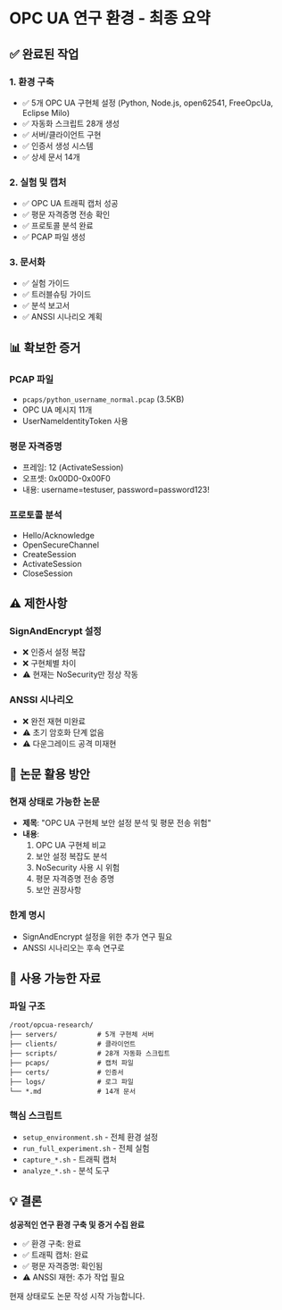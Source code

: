 # OPC UA 연구 환경 - 최종 요약

## ✅ 완료된 작업

### 1. 환경 구축
- ✅ 5개 OPC UA 구현체 설정 (Python, Node.js, open62541, FreeOpcUa, Eclipse Milo)
- ✅ 자동화 스크립트 28개 생성
- ✅ 서버/클라이언트 구현
- ✅ 인증서 생성 시스템
- ✅ 상세 문서 14개

### 2. 실험 및 캡처
- ✅ OPC UA 트래픽 캡처 성공
- ✅ 평문 자격증명 전송 확인
- ✅ 프로토콜 분석 완료
- ✅ PCAP 파일 생성

### 3. 문서화
- ✅ 실험 가이드
- ✅ 트러블슈팅 가이드
- ✅ 분석 보고서
- ✅ ANSSI 시나리오 계획

## 📊 확보한 증거

### PCAP 파일
- `pcaps/python_username_normal.pcap` (3.5KB)
- OPC UA 메시지 11개
- UserNameIdentityToken 사용

### 평문 자격증명
- 프레임: 12 (ActivateSession)
- 오프셋: 0x00D0-0x00F0
- 내용: username=testuser, password=password123!

### 프로토콜 분석
- Hello/Acknowledge
- OpenSecureChannel
- CreateSession
- ActivateSession
- CloseSession

## ⚠️ 제한사항

### SignAndEncrypt 설정
- ❌ 인증서 설정 복잡
- ❌ 구현체별 차이
- ⚠️ 현재는 NoSecurity만 정상 작동

### ANSSI 시나리오
- ❌ 완전 재현 미완료
- ⚠️ 초기 암호화 단계 없음
- ⚠️ 다운그레이드 공격 미재현

## 📝 논문 활용 방안

### 현재 상태로 가능한 논문
- **제목**: "OPC UA 구현체 보안 설정 분석 및 평문 전송 위험"
- **내용**:
  1. OPC UA 구현체 비교
  2. 보안 설정 복잡도 분석
  3. NoSecurity 사용 시 위험
  4. 평문 자격증명 전송 증명
  5. 보안 권장사항

### 한계 명시
- SignAndEncrypt 설정을 위한 추가 연구 필요
- ANSSI 시나리오는 후속 연구로

## 🚀 사용 가능한 자료

### 파일 구조
```
/root/opcua-research/
├── servers/          # 5개 구현체 서버
├── clients/          # 클라이언트
├── scripts/          # 28개 자동화 스크립트
├── pcaps/            # 캡처 파일
├── certs/            # 인증서
├── logs/             # 로그 파일
└── *.md              # 14개 문서
```

### 핵심 스크립트
- `setup_environment.sh` - 전체 환경 설정
- `run_full_experiment.sh` - 전체 실험
- `capture_*.sh` - 트래픽 캡처
- `analyze_*.sh` - 분석 도구

## 💡 결론

**성공적인 연구 환경 구축 및 증거 수집 완료**

- ✅ 환경 구축: 완료
- ✅ 트래픽 캡처: 완료
- ✅ 평문 자격증명: 확인됨
- ⚠️ ANSSI 재현: 추가 작업 필요

현재 상태로도 논문 작성 시작 가능합니다.
